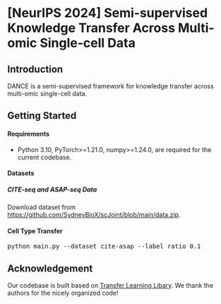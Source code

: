 # [NeurIPS 2024] Semi-supervised Knowledge Transfer Across Multi-omic Single-cell Data

## Introduction
DANCE is a semi-supervised framework for knowledge transfer across multi-omic single-cell data.

## Getting Started
#### Requirements
- Python 3.10, PyTorch>=1.21.0,  numpy>=1.24.0, are required for the current codebase.

#### Datasets
##### CITE-seq and ASAP-seq Data 
Download dataset from https://github.com/SydneyBioX/scJoint/blob/main/data.zip.

#### Cell Type Transfer 
<pre>python main.py --dataset cite-asap --label_ratio 0.1 </pre> 
 

## Acknowledgement
Our codebase is built based on [Transfer Learning Libary](https://github.com/thuml/Transfer-Learning-Library). We thank the authors for the nicely organized code!
